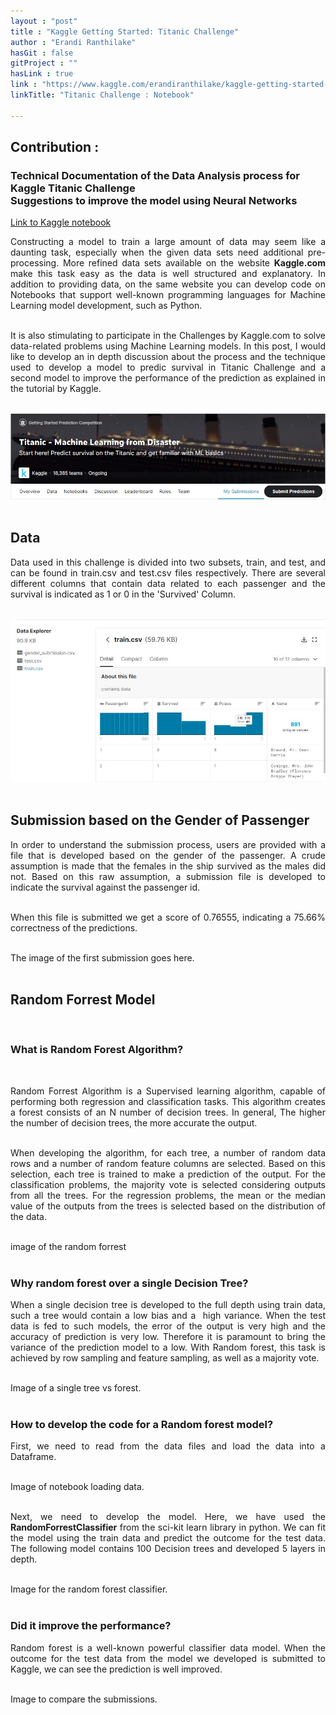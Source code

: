 ```yaml
---
layout : "post"
title : "Kaggle Getting Started: Titanic Challenge"
author : "Erandi Ranthilake"
hasGit : false
gitProject : ""
hasLink : true
link : "https://www.kaggle.com/erandiranthilake/kaggle-getting-started-with-titanic"
linkTitle: "Titanic Challenge : Notebook"

---
```

<h2>Contribution :</h2>
<h3>Technical Documentation of the Data Analysis process for Kaggle Titanic Challenge<br>
Suggestions to improve the model using Neural Networks</h3>

<a href="https://www.kaggle.com/erandiranthilake/kaggle-getting-started-with-titanic">Link to Kaggle notebook</a>

<div style="text-align: justify"> 
Constructing a model to train a large amount of data may seem like a daunting task, especially when the given data sets need additional pre-processing. More refined data sets available on the website <b>Kaggle.com</b> make this task easy as the data is well structured and explanatory. In addition to providing data, on the same website you can develop code on Notebooks that support well-known programming languages for Machine Learning model development, such as Python.<br><br>
  
It is also stimulating to participate in the Challenges by Kaggle.com to solve data-related problems using Machine Learning models. In this post, I would like to develop an in depth discussion about the process and the technique used to develop a model to predic survival in Titanic Challenge and a second model to improve the performance of the prediction as explained in the tutorial by Kaggle.<br><br>


<img src="https://raw.githubusercontent.com/erandiranthilake/erandiranthilake.github.io/gh-pages/images/titanicChallenge.jpg" alt="Titanic Challenge"><br><br>

<h2>Data</h2>
Data used in this challenge is divided into two subsets, train, and test, and can be found in train.csv and test.csv files respectively. There are several different columns that contain data related to each passenger and the survival is indicated as 1 or 0 in the 'Survived' Column.<br><br>

<img src="https://raw.githubusercontent.com/erandiranthilake/erandiranthilake.github.io/gh-pages/images/data.JPG" alt="Data"><br><br>

  
<h2>Submission based on the Gender of Passenger</h2> 
In order to understand the submission process, users are provided with a file that is developed based on the gender of the passenger. A crude assumption is made that the females in the ship survived as the males did not. Based on this raw assumption, a submission file is developed to indicate the survival against the passenger id. <br><br>

When this file is submitted we get a score of 0.76555, indicating a 75.66% correctness of the predictions.<br><br>

The image of the first submission goes here. <br><br>

<h2>Random Forrest Model</h2> 
<h3>What is Random Forest Algorithm? </h3> 

Random Forrest Algorithm is a Supervised learning algorithm, capable of performing both regression and classification tasks. This algorithm creates a forest consists of an N number of decision trees. In general, The higher the number of decision trees, the more accurate the output.<br><br>

When developing the algorithm, for each tree, a number of random data rows and a number of random feature columns are selected. Based on this selection, each tree is trained to make a prediction of the output. For the classification problems, the majority vote is selected considering outputs from all the trees. For the regression problems, the mean or the median value of the outputs from the trees is selected based on the distribution of the data.<br><br>

image of the random forrest<br><br>

<h3>Why random forest over a single Decision Tree? </h3>

When a single decision tree is developed to the full depth using train data, such a tree would contain a low bias and a  high variance. When the test data is fed to such models, the error of the output is very high and the accuracy of prediction is very low. Therefore it is paramount to bring the variance of the prediction model to a low. With Random forest, this task is achieved by row sampling and feature sampling, as well as a majority vote.<br><br>

Image of a single tree vs forest.<br><br>

<h3>How to develop the code for a Random forest model? </h3>

First, we need to read from the data files and load the data into a Dataframe.<br><br>

Image of notebook loading data.<br><br>

Next, we need to develop the model. Here, we have used the <b>RandomForrestClassifier</b> from the sci-kit learn library in python. We can fit the model using the train data and predict the outcome for the test data. The following model contains 100 Decision trees and developed 5 layers in depth.<br><br>

Image for the random forest classifier.<br><br>

<h3>Did it improve the performance? </h3>

Random forest is a well-known powerful classifier data model. When the outcome for the test data from the model we developed is submitted to Kaggle, we can see the prediction is well improved.<br><br>

Image to compare the submissions.<br><br>

</div>
